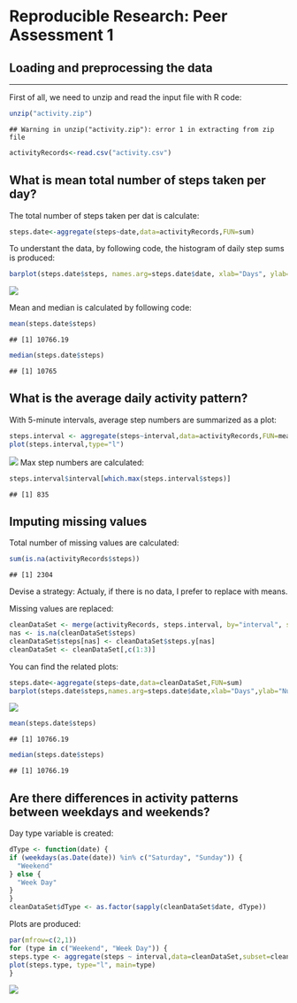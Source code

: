 # Reproducible Research: Peer Assessment 1
  
  
  ## Loading and preprocessing the data
  ---
  First of all, we need to unzip and read the input file with R code:
  
  ```r
  unzip("activity.zip")
  ```
  
  ```
  ## Warning in unzip("activity.zip"): error 1 in extracting from zip file
  ```
  
  ```r
  activityRecords<-read.csv("activity.csv")
  ```


## What is mean total number of steps taken per day?
The total number of steps taken per dat is calculate:
  
  ```r
  steps.date<-aggregate(steps~date,data=activityRecords,FUN=sum)
  ```

To understant the data, by following code, the histogram of daily step sums is produced:
  
  ```r
  barplot(steps.date$steps, names.arg=steps.date$date, xlab="Days", ylab="NumOfsteps")
  ```
  
  ![](PA1_template_files/figure-html/unnamed-chunk-3-1.png) 

Mean and median is calculated by following code:
  
  ```r
  mean(steps.date$steps)
  ```
  
  ```
  ## [1] 10766.19
  ```
  
  ```r
  median(steps.date$steps)
  ```
  
  ```
  ## [1] 10765
  ```

## What is the average daily activity pattern?
With 5-minute intervals, average step numbers are summarized as a plot:
  
  ```r
  steps.interval <- aggregate(steps~interval,data=activityRecords,FUN=mean)
  plot(steps.interval,type="l")
  ```
  
  ![](PA1_template_files/figure-html/unnamed-chunk-5-1.png) 
Max step numbers are calculated:
  
  ```r
  steps.interval$interval[which.max(steps.interval$steps)]
  ```
  
  ```
  ## [1] 835
  ```

## Imputing missing values
Total number of missing values are calculated:
  
  ```r
  sum(is.na(activityRecords$steps))
  ```
  
  ```
  ## [1] 2304
  ```

Devise a strategy: Actualy, if there is no data, I prefer to replace with means.

Missing values are replaced:
  
  ```r
  cleanDataSet <- merge(activityRecords, steps.interval, by="interval", suffixes=c("",".y"))
  nas <- is.na(cleanDataSet$steps)
  cleanDataSet$steps[nas] <- cleanDataSet$steps.y[nas]
  cleanDataSet <- cleanDataSet[,c(1:3)]
  ```
You can find the related plots:
  
  ```r
  steps.date<-aggregate(steps~date,data=cleanDataSet,FUN=sum)
  barplot(steps.date$steps,names.arg=steps.date$date,xlab="Days",ylab="NumOfsteps")
  ```
  
  ![](PA1_template_files/figure-html/unnamed-chunk-9-1.png) 
  
  ```r
  mean(steps.date$steps)
  ```
  
  ```
  ## [1] 10766.19
  ```
  
  ```r
  median(steps.date$steps)
  ```
  
  ```
  ## [1] 10766.19
  ```

## Are there differences in activity patterns between weekdays and weekends?
Day type variable is created:
  
  ```r
  dType <- function(date) {
  if (weekdays(as.Date(date)) %in% c("Saturday", "Sunday")) {
    "Weekend"
  } else {
    "Week Day"
  }
  }
  cleanDataSet$dType <- as.factor(sapply(cleanDataSet$date, dType))
  ```

Plots are produced:
  
  ```r
  par(mfrow=c(2,1))
  for (type in c("Weekend", "Week Day")) {
  steps.type <- aggregate(steps ~ interval,data=cleanDataSet,subset=cleanDataSet$dType==type,FUN=mean)
  plot(steps.type, type="l", main=type)
  }
  ```
  
  ![](PA1_template_files/figure-html/unnamed-chunk-11-1.png) 
